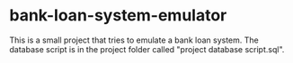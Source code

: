 # bank-loan-system-emulator
This is a small project that tries to emulate a bank loan system. The database script is in the project folder called "project database script.sql".
